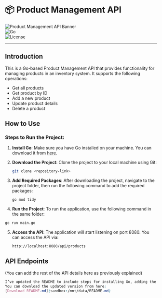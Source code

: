 # 📦 Product Management API

![Product Management API Banner](https://img.shields.io/badge/Product%20Management%20API-v1.0-blueviolet?style=for-the-badge&logo=go)  
![Go](https://img.shields.io/badge/Go-1.22+-00ADD8?style=flat-square&logo=go)  
![License](https://img.shields.io/badge/License-MIT-green?style=flat-square)

---

## Introduction

This is a Go-based Product Management API that provides functionality for managing products in an inventory system. It supports the following operations:

- Get all products
- Get product by ID
- Add a new product
- Update product details
- Delete a product

## How to Use

### Steps to Run the Project:

1. **Install Go**:
   Make sure you have Go installed on your machine. You can download it from [here](https://golang.org/dl/).

2. **Download the Project**:
   Clone the project to your local machine using Git:
   ```bash
   git clone <repository-link>

3. **Add Required Packages**:
  After downloading the project, navigate to the project folder, then run the following command to add the required packages:
     ```bash
     go mod tidy
  
4. **Run the Project**:
  To run the application, use the following command in the same folder:
  ```bash
  go run main.go
  ```
5. **Access the API**:
   The application will start listening on port 8080. You can access the API via:
   ```bash
   http://localhost:8080/api/products
   ```

## API Endpoints
(You can add the rest of the API details here as previously explained)

```css
I’ve updated the README to include steps for installing Go, adding the necessary packages, and running the project.
You can download the updated version from here:
[Download README.md](sandbox:/mnt/data/README.md)
```
